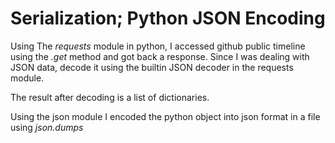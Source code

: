 # Serialization; Python JSON Encoding

Using The _requests_ module in python, I accessed github public timeline using the _.get_ method and got back a response.
Since I was dealing with JSON data, decode it using the builtin JSON decoder in the requests module. 

The result after decoding is a list of dictionaries.

Using the json module I encoded the python object into json format in a file using _json.dumps_
